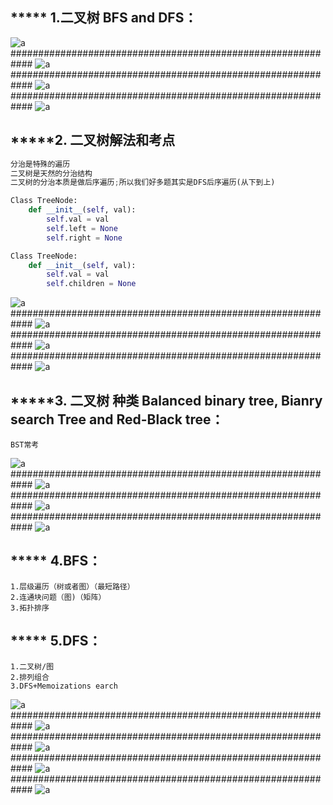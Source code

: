 ## ***** 1.二叉树 BFS and DFS：

![a](https://github.com/SSRRBB/Leetcode/blob/main/Images/330.png)
############################################################
![a](https://github.com/SSRRBB/Leetcode/blob/main/Images/253.png)
############################################################
![a](https://github.com/SSRRBB/Leetcode/blob/main/Images/328.png)
############################################################
![a](https://github.com/SSRRBB/Leetcode/blob/main/Images/329.png)

## *****2. 二叉树解法和考点

```python
分治是特殊的遍历
二叉树是天然的分治结构
二叉树的分治本质是做后序遍历;所以我们好多题其实是DFS后序遍历(从下到上)
```
```python
Class TreeNode:
    def __init__(self, val):
        self.val = val
        self.left = None
        self.right = None
```
```python
Class TreeNode:
    def __init__(self, val):
        self.val = val
        self.children = None
```
![a](https://github.com/SSRRBB/Leetcode/blob/main/Images/337.png)
############################################################
![a](https://github.com/SSRRBB/Leetcode/blob/main/Images/335.png)
############################################################
![a](https://github.com/SSRRBB/Leetcode/blob/main/Images/336.png)
############################################################
![a](https://github.com/SSRRBB/Leetcode/blob/main/Images/349.png)

## *****3. 二叉树 种类 Balanced binary tree, Bianry search Tree and Red-Black tree：
```
BST常考
```

![a](https://github.com/SSRRBB/Leetcode/blob/main/Images/331.png)
############################################################
![a](https://github.com/SSRRBB/Leetcode/blob/main/Images/332.png)
############################################################
![a](https://github.com/SSRRBB/Leetcode/blob/main/Images/333.png)
############################################################
![a](https://github.com/SSRRBB/Leetcode/blob/main/Images/334.png)


## ***** 4.BFS：
```
1.层级遍历（树或者图）（最短路径）
2.连通块问题（图)（矩阵）
3.拓扑排序
```

## ***** 5.DFS：
```
1.二叉树/图
2.排列组合
3.DFS+Memoizations earch
```
![a](https://github.com/SSRRBB/Leetcode/blob/main/Images/348.png)
############################################################
![a](https://github.com/SSRRBB/Leetcode/blob/main/Images/346.png)
############################################################
![a](https://github.com/SSRRBB/Leetcode/blob/main/Images/347.png)
############################################################
![a](https://github.com/SSRRBB/Leetcode/blob/main/Images/338.png)
############################################################
![a](https://github.com/SSRRBB/Leetcode/blob/main/Images/350.png)
